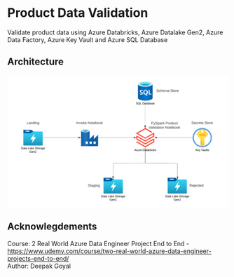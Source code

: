 # Product Data Validation
Validate product data using Azure Databricks, Azure Datalake Gen2, Azure Data Factory, Azure Key Vault and Azure SQL Database

## Architecture
![Architecture Diagram](./ArchitectureDiagram.png)

## Acknowlegdements
Course: 2 Real World Azure Data Engineer Project End to End - https://www.udemy.com/course/two-real-world-azure-data-engineer-projects-end-to-end/<br>
Author: Deepak Goyal